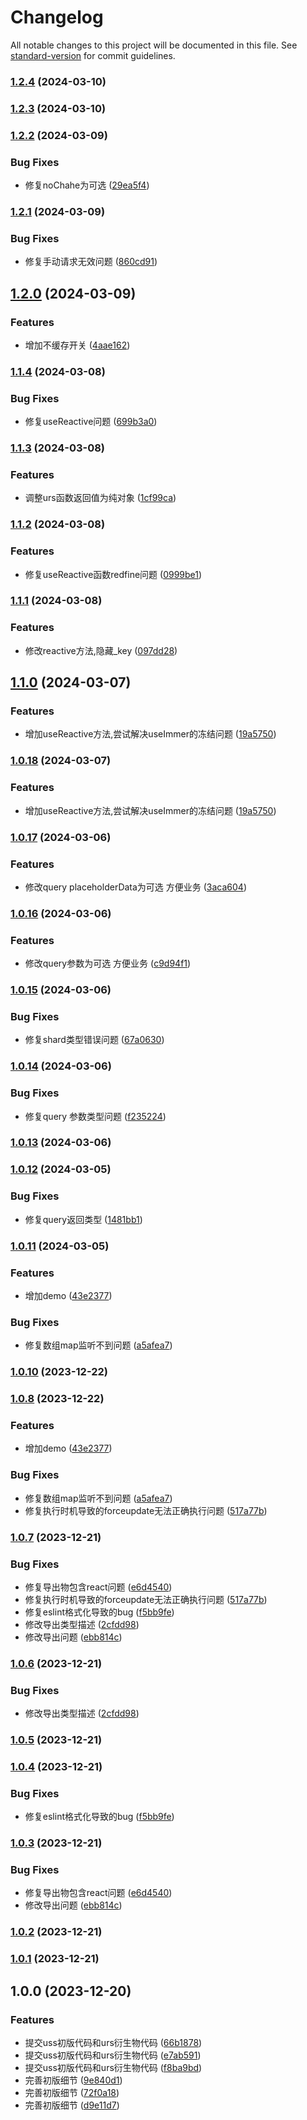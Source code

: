 # Changelog

All notable changes to this project will be documented in this file. See [standard-version](https://github.com/conventional-changelog/standard-version) for commit guidelines.

### [1.2.4](https://enforcer/enforcer-squad/uss/compare/v1.2.3...v1.2.4) (2024-03-10)

### [1.2.3](https://enforcer/enforcer-squad/uss/compare/v1.2.2...v1.2.3) (2024-03-10)

### [1.2.2](https://enforcer/enforcer-squad/uss/compare/v1.2.1...v1.2.2) (2024-03-09)


### Bug Fixes

* 修复noChahe为可选 ([29ea5f4](https://enforcer/enforcer-squad/uss/commit/29ea5f43d53c5a4e5328428ec55a3be94f660924))

### [1.2.1](https://enforcer/enforcer-squad/uss/compare/v1.2.0...v1.2.1) (2024-03-09)


### Bug Fixes

* 修复手动请求无效问题 ([860cd91](https://enforcer/enforcer-squad/uss/commit/860cd917ac5fa90d7feaf5da688958340d5c0787))

## [1.2.0](https://enforcer/enforcer-squad/uss/compare/v1.1.4...v1.2.0) (2024-03-09)


### Features

* 增加不缓存开关 ([4aae162](https://enforcer/enforcer-squad/uss/commit/4aae16238727e39fdc0b67eb5214a281112549df))

### [1.1.4](https://enforcer/enforcer-squad/uss/compare/v1.1.3...v1.1.4) (2024-03-08)


### Bug Fixes

* 修复useReactive问题 ([699b3a0](https://enforcer/enforcer-squad/uss/commit/699b3a06c1e8db5fd55ca394db6fbfbcb4d370ef))

### [1.1.3](https://enforcer/enforcer-squad/uss/compare/v1.1.2...v1.1.3) (2024-03-08)


### Features

* 调整urs函数返回值为纯对象 ([1cf99ca](https://enforcer/enforcer-squad/uss/commit/1cf99ca4f989093894fd773a788ab10a621a8ec2))

### [1.1.2](https://enforcer/enforcer-squad/uss/compare/v1.1.1...v1.1.2) (2024-03-08)


### Features

* 修复useReactive函数redfine问题 ([0999be1](https://enforcer/enforcer-squad/uss/commit/0999be1a65044cfa86e37e14bf10de4c1d48b47d))

### [1.1.1](https://enforcer/enforcer-squad/uss/compare/v1.1.0...v1.1.1) (2024-03-08)


### Features

* 修改reactive方法,隐藏_key ([097dd28](https://enforcer/enforcer-squad/uss/commit/097dd28be5e41937f75dc017d8f4acf0be2b76cb))

## [1.1.0](https://enforcer/enforcer-squad/uss/compare/v1.0.17...v1.1.0) (2024-03-07)


### Features

* 增加useReactive方法,尝试解决useImmer的冻结问题 ([19a5750](https://enforcer/enforcer-squad/uss/commit/19a575046e4d5496f1b79b125227b67b30e35ed3))

### [1.0.18](https://enforcer/enforcer-squad/uss/compare/v1.0.17...v1.0.18) (2024-03-07)


### Features

* 增加useReactive方法,尝试解决useImmer的冻结问题 ([19a5750](https://enforcer/enforcer-squad/uss/commit/19a575046e4d5496f1b79b125227b67b30e35ed3))

### [1.0.17](https://enforcer/enforcer-squad/uss/compare/v1.0.16...v1.0.17) (2024-03-06)


### Features

* 修改query placeholderData为可选 方便业务 ([3aca604](https://enforcer/enforcer-squad/uss/commit/3aca604a2ce98f2fbafb77f21cabe230ce056aa8))

### [1.0.16](https://enforcer/enforcer-squad/uss/compare/v1.0.15...v1.0.16) (2024-03-06)


### Features

* 修改query参数为可选 方便业务 ([c9d94f1](https://enforcer/enforcer-squad/uss/commit/c9d94f1a8240190fbe5e7dffe89dd28f138e4a80))

### [1.0.15](https://enforcer/enforcer-squad/uss/compare/v1.0.14...v1.0.15) (2024-03-06)


### Bug Fixes

* 修复shard类型错误问题 ([67a0630](https://enforcer/enforcer-squad/uss/commit/67a063019193be3872e767e13d9cf8ae514fccbe))

### [1.0.14](https://enforcer/enforcer-squad/uss/compare/v1.0.13...v1.0.14) (2024-03-06)


### Bug Fixes

* 修复query 参数类型问题 ([f235224](https://enforcer/enforcer-squad/uss/commit/f235224e1f08a9f41ed4622764261c0789e6bee6))

### [1.0.13](https://enforcer/enforcer-squad/uss/compare/v1.0.12...v1.0.13) (2024-03-06)

### [1.0.12](https://enforcer/enforcer-squad/uss/compare/v1.0.11...v1.0.12) (2024-03-05)


### Bug Fixes

* 修复query返回类型 ([1481bb1](https://enforcer/enforcer-squad/uss/commit/1481bb143d65ab39246a9855efba6460db0f1552))

### [1.0.11](https://enforcer/enforcer-squad/uss/compare/v1.0.7...v1.0.11) (2024-03-05)


### Features

* 增加demo ([43e2377](https://enforcer/enforcer-squad/uss/commit/43e23779f41ae7fb0751d666d74ea7ba24ba327f))


### Bug Fixes

* 修复数组map监听不到问题 ([a5afea7](https://enforcer/enforcer-squad/uss/commit/a5afea744cb8c83fa6bf839cfa1e043ac6ac638e))

### [1.0.10](https://enforcer/enforcer-squad/uss/compare/v1.0.8...v1.0.10) (2023-12-22)

### [1.0.8](https://enforcer/enforcer-squad/uss/compare/v1.0.6...v1.0.8) (2023-12-22)


### Features

* 增加demo ([43e2377](https://enforcer/enforcer-squad/uss/commit/43e23779f41ae7fb0751d666d74ea7ba24ba327f))


### Bug Fixes

* 修复数组map监听不到问题 ([a5afea7](https://enforcer/enforcer-squad/uss/commit/a5afea744cb8c83fa6bf839cfa1e043ac6ac638e))
* 修复执行时机导致的forceupdate无法正确执行问题 ([517a77b](https://enforcer/enforcer-squad/uss/commit/517a77be2417a86424502c29524f75f35465ddf2))

### [1.0.7](https://enforcer/enforcer-squad/uss/compare/v1.0.0...v1.0.7) (2023-12-21)


### Bug Fixes

* 修复导出物包含react问题 ([e6d4540](https://enforcer/enforcer-squad/uss/commit/e6d45405de46846a97ef7922571d1f00fab83a86))
* 修复执行时机导致的forceupdate无法正确执行问题 ([517a77b](https://enforcer/enforcer-squad/uss/commit/517a77be2417a86424502c29524f75f35465ddf2))
* 修复eslint格式化导致的bug ([f5bb9fe](https://enforcer/enforcer-squad/uss/commit/f5bb9fecbad8add6b74a232cfacc8e6860e90685))
* 修改导出类型描述 ([2cfdd98](https://enforcer/enforcer-squad/uss/commit/2cfdd9834483e85b2fb692f5a4082110b364dd7e))
* 修改导出问题 ([ebb814c](https://enforcer/enforcer-squad/uss/commit/ebb814c863ccd92a52105eb4fe1f3550d959be3d))

### [1.0.6](https://enforcer/enforcer-squad/uss/compare/v1.0.5...v1.0.6) (2023-12-21)


### Bug Fixes

* 修改导出类型描述 ([2cfdd98](https://enforcer/enforcer-squad/uss/commit/2cfdd9834483e85b2fb692f5a4082110b364dd7e))

### [1.0.5](https://enforcer/enforcer-squad/uss/compare/v1.0.4...v1.0.5) (2023-12-21)

### [1.0.4](https://enforcer/enforcer-squad/uss/compare/v1.0.3...v1.0.4) (2023-12-21)


### Bug Fixes

* 修复eslint格式化导致的bug ([f5bb9fe](https://enforcer/enforcer-squad/uss/commit/f5bb9fecbad8add6b74a232cfacc8e6860e90685))

### [1.0.3](https://enforcer/enforcer-squad/uss/compare/v1.0.2...v1.0.3) (2023-12-21)


### Bug Fixes

* 修复导出物包含react问题 ([e6d4540](https://enforcer/enforcer-squad/uss/commit/e6d45405de46846a97ef7922571d1f00fab83a86))
* 修改导出问题 ([ebb814c](https://enforcer/enforcer-squad/uss/commit/ebb814c863ccd92a52105eb4fe1f3550d959be3d))

### [1.0.2](https://enforcer/enforcer-squad/uss/compare/v1.0.0...v1.0.2) (2023-12-21)

### [1.0.1](https://enforcer/enforcer-squad/uss/compare/v1.0.0...v1.0.1) (2023-12-21)

## 1.0.0 (2023-12-20)


### Features

* 提交uss初版代码和urs衍生物代码 ([66b1878](https://enforcer/enforcer-squad/uss/commit/66b1878ad8a09803e36c99453256dbcddc3c9a27))
* 提交uss初版代码和urs衍生物代码 ([e7ab591](https://enforcer/enforcer-squad/uss/commit/e7ab591a2e7018fcb6b5b92c48b6885bb070fd70))
* 提交uss初版代码和urs衍生物代码 ([f8ba9bd](https://enforcer/enforcer-squad/uss/commit/f8ba9bd520e5452d556fedbbe93552419a85b3cb))
* 完善初版细节 ([9e840d1](https://enforcer/enforcer-squad/uss/commit/9e840d1bc40b2721c465fd435796e1970239f373))
* 完善初版细节 ([72f0a18](https://enforcer/enforcer-squad/uss/commit/72f0a18bdf8055044e48031afaac41bcc644b0e5))
* 完善初版细节 ([d9e11d7](https://enforcer/enforcer-squad/uss/commit/d9e11d703602151ba426d835b2a1b6e1104544e9))
